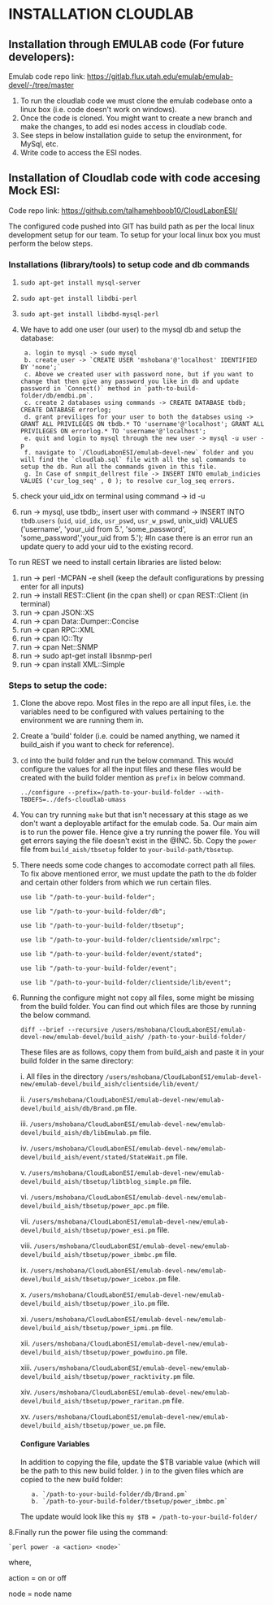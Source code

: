 # INSTALLATION CLOUDLAB

## Installation through EMULAB code (For future developers): 

Emulab code repo link: https://gitlab.flux.utah.edu/emulab/emulab-devel/-/tree/master

1. To run the cloudlab code we must clone the emulab codebase onto a linux box (i.e. code doesn't work on windows). 
2. Once the code is cloned. You might want to create a new branch and make the changes, to add esi nodes access in cloudlab code.
3. See steps in below installation guide to setup the environment, for MySql, etc.
4. Write code to access the ESI nodes.

## Installation of Cloudlab code with code accesing Mock ESI:

Code repo link: https://github.com/talhamehboob10/CloudLabonESI/


The configured code pushed into GIT has build path as per the local linux development setup for our team. To setup for your local linux box you must perform the below steps.

### Installations (library/tools) to setup code and db commands

1. `sudo apt-get install mysql-server`
2. `sudo apt-get install libdbi-perl`
3. `sudo apt-get install libdbd-mysql-perl`
4. We have to add one user (our user) to the mysql db and setup the database:

        a. login to mysql -> sudo mysql
        b. create user -> `CREATE USER 'mshobana'@'localhost' IDENTIFIED BY 'none';`
        c. Above we created user with password none, but if you want to change that then give any password you like in db and update password in `Connect()` method in `path-to-build-folder/db/emdbi.pm`.
        c. create 2 databases using commands -> CREATE DATABASE tbdb; CREATE DATABASE errorlog;
        d. grant previliges for your user to both the databses using -> GRANT ALL PRIVILEGES ON tbdb.* TO 'username'@'localhost'; GRANT ALL PRIVILEGES ON errorlog.* TO 'username'@'localhost';
        e. quit and login to mysql through the new user -> mysql -u user -p
        f. navigate to `/CloudLabonESI/emulab-devel-new` folder and you will find the `cloudlab.sql` file with all the sql commands to setup the db. Run all the commands given in this file.
        g. In Case of snmpit_dellrest file -> INSERT INTO emulab_indicies VALUES ('cur_log_seq' , 0 ); to resolve cur_log_seq errors. 
        
5. check your uid_idx on terminal using command -> id -u <username> 
6. run -> mysql, use tbdb;, insert user with command -> INSERT INTO `tbdb`.`users` (`uid`, `uid_idx`, `usr_pswd`, `usr_w_pswd`, unix_uid) VALUES ('username', 'your_uid from 5.', 'some_password', 'some_password','your_uid from 5.'); #In case there is an error run an update query to add your uid to the existing record.
        
To run REST we need to install certain libraries are listed below:
1. run -> perl -MCPAN -e shell (keep the default configurations by pressing enter for all inputs)
2. run -> install REST::Client (in the cpan shell) or cpan REST::Client (in terminal)
3. run -> cpan JSON::XS
4. run -> cpan Data::Dumper::Concise
5. run ->  cpan RPC::XML
6. run -> cpan IO::Tty
7. run -> cpan Net::SNMP
8. run -> sudo apt-get install libsnmp-perl
9. run -> cpan install XML::Simple

### Steps to setup the code:

1. Clone the above repo. Most files in the repo are all input files, i.e. the variables need to be configured with values pertaining to the environment we are running them in.
2. Create a 'build' folder (i.e. could be named anything, we named it build_aish if you want to check for reference).
3. `cd` into the build folder and run the below command. This would configure the values for all the input files and these files would be created with the build folder mention as `prefix` in below command.

    `../configure --prefix=/path-to-your-build-folder --with-TBDEFS=../defs-cloudlab-umass`  
4. You can try running `make` but that isn't necessary at this stage as we don't want a deployable artifact for the emulab code.
5a. Our main aim is to run the power file. Hence give a try running the power file. You will get errors saying the file doesn't exist in the @INC. 
5b. Copy the `power` file from `build_aish/tbsetup` folder to `your-build-path/tbsetup`.
6. There needs some code changes to accomodate correct path all files. To fix above mentioned error, we must update the path to the `db` folder and certain other folders from which we run certain files.

    `use lib "/path-to-your-build-folder";`
    

    `use lib "/path-to-your-build-folder/db";`
    

    `use lib "/path-to-your-build-folder/tbsetup";`


    `use lib "/path-to-your-build-folder/clientside/xmlrpc";`


    `use lib "/path-to-your-build-folder/event/stated";`


    `use lib "/path-to-your-build-folder/event";`


    `use lib "/path-to-your-build-folder/clientside/lib/event";`
    
1. Running the configure might not copy all files, some might be missing from the build folder. You can find out which files are those by running the below command.

    `diff --brief --recursive /users/mshobana/CloudLabonESI/emulab-devel-new/emulab-devel/build_aish/ /path-to-your-build-folder/`
    
      These files are as follows, copy them from build_aish and paste it in your build folder in the same directory:
      
      i. All files in the directory `/users/mshobana/CloudLabonESI/emulab-devel-new/emulab-devel/build_aish/clientside/lib/event/`
      
      ii. `/users/mshobana/CloudLabonESI/emulab-devel-new/emulab-devel/build_aish/db/Brand.pm` file.
      
      iii. `/users/mshobana/CloudLabonESI/emulab-devel-new/emulab-devel/build_aish/db/libEmulab.pm` file.
      
      iv. `/users/mshobana/CloudLabonESI/emulab-devel-new/emulab-devel/build_aish/event/stated/StateWait.pm` file.
      
      v. `/users/mshobana/CloudLabonESI/emulab-devel-new/emulab-devel/build_aish/tbsetup/libtblog_simple.pm` file.
      
      vi. `/users/mshobana/CloudLabonESI/emulab-devel-new/emulab-devel/build_aish/tbsetup/power_apc.pm` file.
      
      vii. `/users/mshobana/CloudLabonESI/emulab-devel-new/emulab-devel/build_aish/tbsetup/power_esi.pm` file.
      
      viii. `/users/mshobana/CloudLabonESI/emulab-devel-new/emulab-devel/build_aish/tbsetup/power_ibmbc.pm` file.
      
      ix. `/users/mshobana/CloudLabonESI/emulab-devel-new/emulab-devel/build_aish/tbsetup/power_icebox.pm` file.
      
      x. `/users/mshobana/CloudLabonESI/emulab-devel-new/emulab-devel/build_aish/tbsetup/power_ilo.pm` file.
      
      xi. `/users/mshobana/CloudLabonESI/emulab-devel-new/emulab-devel/build_aish/tbsetup/power_ipmi.pm` file.
      
      xii. `/users/mshobana/CloudLabonESI/emulab-devel-new/emulab-devel/build_aish/tbsetup/power_powduino.pm` file.
      
      xiii. `/users/mshobana/CloudLabonESI/emulab-devel-new/emulab-devel/build_aish/tbsetup/power_racktivity.pm` file.
      
      xiv. `/users/mshobana/CloudLabonESI/emulab-devel-new/emulab-devel/build_aish/tbsetup/power_raritan.pm` file.
      
      xv. `/users/mshobana/CloudLabonESI/emulab-devel-new/emulab-devel/build_aish/tbsetup/power_ue.pm` file.

      #### Configure Variables
      
      In addition to copying the file, update the $TB variable value (which will be the path to this new build folder. ) in to the given files which are copied to the new build folder:
      
          a. `/path-to-your-build-folder/db/Brand.pm`
          b. `/path-to-your-build-folder/tbsetup/power_ibmbc.pm`
      
      The update would look like this 
      `my $TB = /path-to-your-build-folder/`

8.Finally run the power file using the command:

    `perl power -a <action> <node>`
    
where,

action = on or off

node = node name

